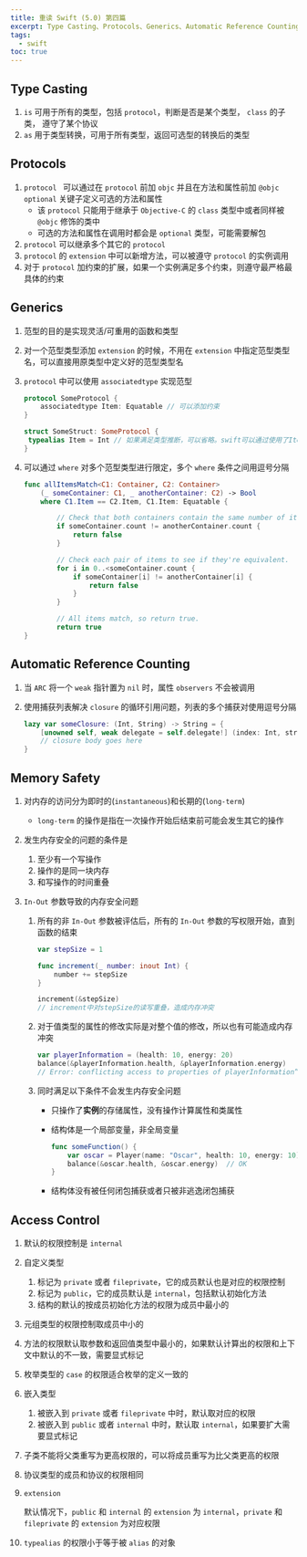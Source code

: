 ```yaml
---
title: 重读 Swift (5.0) 第四篇
excerpt: Type Casting、Protocols、Generics、Automatic Reference Counting、Memory Safety、Access Control
tags:
  - swift
toc: true
---
```


## Type Casting

1. `is` 可用于所有的类型，包括 `protocol`，判断是否是某个类型， `class` 的子类， 遵守了某个协议
2. `as` 用于类型转换，可用于所有类型，返回可选型的转换后的类型

## Protocols

1. `protocol ` 可以通过在 `protocol` 前加 `objc` 并且在方法和属性前加  `@objc optional` 关键子定义可选的方法和属性
   - 该 `protocol` 只能用于继承于 `Objective-C` 的 `class` 类型中或者同样被 `@objc` 修饰的类中
   - 可选的方法和属性在调用时都会是 `optional` 类型，可能需要解包
2. `protocol` 可以继承多个其它的 `protocol`
3. `protocol` 的 `extension` 中可以新增方法，可以被遵守 `protocol` 的实例调用
4. 对于 `protocol` 加约束的扩展，如果一个实例满足多个约束，则遵守最严格最具体的约束

## Generics

1. 范型的目的是实现灵活/可重用的函数和类型

2. 对一个范型类型添加 `extension` 的时候，不用在 `extension` 中指定范型类型名，可以直接用原类型中定义好的范型类型名

3. `protocol` 中可以使用 `associatedtype` 实现范型

   ```swift
   protocol SomeProtocol {
       associatedtype Item: Equatable // 可以添加约束
   }
   
   struct SomeStruct: SomeProtocol {
   	typealias Item = Int // 如果满足类型推断，可以省略。swift可以通过使用了Item的协议条件的实现中推断出Item的类型
   }
   ```

4. 可以通过 `where` 对多个范型类型进行限定，多个 `where` 条件之间用逗号分隔

   ```swift
   func allItemsMatch<C1: Container, C2: Container>
       (_ someContainer: C1, _ anotherContainer: C2) -> Bool
       where C1.Item == C2.Item, C1.Item: Equatable {
   
           // Check that both containers contain the same number of items.
           if someContainer.count != anotherContainer.count {
               return false
           }
   
           // Check each pair of items to see if they're equivalent.
           for i in 0..<someContainer.count {
               if someContainer[i] != anotherContainer[i] {
                   return false
               }
           }
   
           // All items match, so return true.
           return true
   }
   ```

## Automatic Reference Counting

1. 当 `ARC` 将一个 `weak` 指针置为 `nil` 时，属性 `observers` 不会被调用

2. 使用捕获列表解决 `closure` 的循环引用问题，列表的多个捕获对使用逗号分隔

   ```swift
   lazy var someClosure: (Int, String) -> String = {
       [unowned self, weak delegate = self.delegate!] (index: Int, stringToProcess: String) -> String in
       // closure body goes here
   }
   ```

## Memory Safety

1. 对内存的访问分为即时的(`instantaneous`)和长期的(`long-term`)

   - `long-term` 的操作是指在一次操作开始后结束前可能会发生其它的操作

2. 发生内存安全的问题的条件是

   1. 至少有一个写操作
   2. 操作的是同一块内存
   3. 和写操作的时间重叠

3. `In-Out` 参数导致的内存安全问题

   1. 所有的非 `In-Out` 参数被评估后，所有的 `In-Out` 参数的写权限开始，直到函数的结束

      ```swift
      var stepSize = 1
      
      func increment(_ number: inout Int) {
          number += stepSize
      }
      
      increment(&stepSize)
      // increment中对stepSize的读写重叠，造成内存冲突
      ```

   2. 对于值类型的属性的修改实际是对整个值的修改，所以也有可能造成内存冲突

      ```swift
      var playerInformation = (health: 10, energy: 20)
      balance(&playerInformation.health, &playerInformation.energy)
      // Error: conflicting access to properties of playerInformation”
      ```

   3. 同时满足以下条件不会发生内存安全问题

      - 只操作了**实例**的存储属性，没有操作计算属性和类属性

      - 结构体是一个局部变量，非全局变量

        ```swift
        func someFunction() {
            var oscar = Player(name: "Oscar", health: 10, energy: 10)
            balance(&oscar.health, &oscar.energy)  // OK
        }
        ```

      - 结构体没有被任何闭包捕获或者只被非逃逸闭包捕获

## Access Control

1. 默认的权限控制是 `internal`

2. 自定义类型

   1. 标记为 `private` 或者 `fileprivate`，它的成员默认也是对应的权限控制
   2. 标记为 `public`，它的成员默认是 `internal`，包括默认初始化方法
   3. 结构的默认的按成员初始化方法的权限为成员中最小的

3. 元组类型的权限控制取成员中小的

4. 方法的权限默认取参数和返回值类型中最小的，如果默认计算出的权限和上下文中默认的不一致，需要显式标记

5. 枚举类型的 `case` 的权限适合枚举的定义一致的

6. 嵌入类型

   1. 被嵌入到 `private` 或者 `fileprivate` 中时，默认取对应的权限
   2. 被嵌入到 `public` 或者 `internal` 中时，默认取 `internal`，如果要扩大需要显式标记

7. 子类不能将父类重写为更高权限的，可以将成员重写为比父类更高的权限

8. 协议类型的成员和协议的权限相同

9. `extension`

   默认情况下，`public` 和 `internal` 的 `extension` 为 `internal`，`private` 和 `fileprivate` 的 `extension` 为对应权限

10. `typealias` 的权限小于等于被 `alias` 的对象